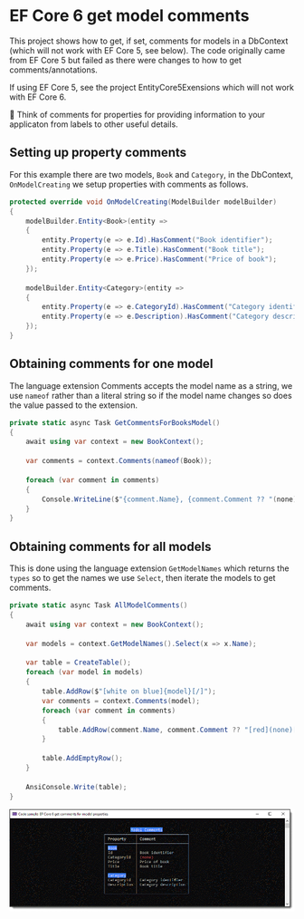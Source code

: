 ﻿# EF Core 6 get model comments

This project shows how to get, if set, comments for models in a DbContext (which will not work with EF Core 5, see below). The code originally came from EF Core 5 but failed as there were changes to how to get comments/annotations.

If using EF Core 5, see the project EntityCore5Exensions which will not work with EF Core 6.

:small_blue_diamond: Think of comments for properties for providing information to your applicaton from labels to other useful details.

## Setting up property comments

For this example there are two models, `Book` and `Category`, in the DbContext, `OnModelCreating` we setup properties with comments as follows.

```csharp
protected override void OnModelCreating(ModelBuilder modelBuilder)
{
    modelBuilder.Entity<Book>(entity =>
    {
        entity.Property(e => e.Id).HasComment("Book identifier");
        entity.Property(e => e.Title).HasComment("Book title");
        entity.Property(e => e.Price).HasComment("Price of book");
    });

    modelBuilder.Entity<Category>(entity =>
    {
        entity.Property(e => e.CategoryId).HasComment("Category identifier");
        entity.Property(e => e.Description).HasComment("Category description");
    });
}
```

## Obtaining comments for one model

The language extension Comments accepts the model name as a string, we use `nameof` rather than a literal string so if the model name changes so does the value passed to the extension.

```csharp
private static async Task GetCommentsForBooksModel()
{
    await using var context = new BookContext();

    var comments = context.Comments(nameof(Book));

    foreach (var comment in comments)
    {
        Console.WriteLine($"{comment.Name}, {comment.Comment ?? "(none)"}");
    }
}
```

## Obtaining comments for all models

This is done using the language extension `GetModelNames` which returns the `types` so to get the names we use `Select`, then iterate the models to get comments.

```csharp
private static async Task AllModelComments()
{
    await using var context = new BookContext();

    var models = context.GetModelNames().Select(x => x.Name);

    var table = CreateTable();
    foreach (var model in models)
    {
        table.AddRow($"[white on blue]{model}[/]");
        var comments = context.Comments(model);
        foreach (var comment in comments)
        {
            table.AddRow(comment.Name, comment.Comment ?? "[red](none)[/]");
        }

        table.AddEmptyRow();
    }

    AnsiConsole.Write(table);
}
```



![Main](assets/main.png)